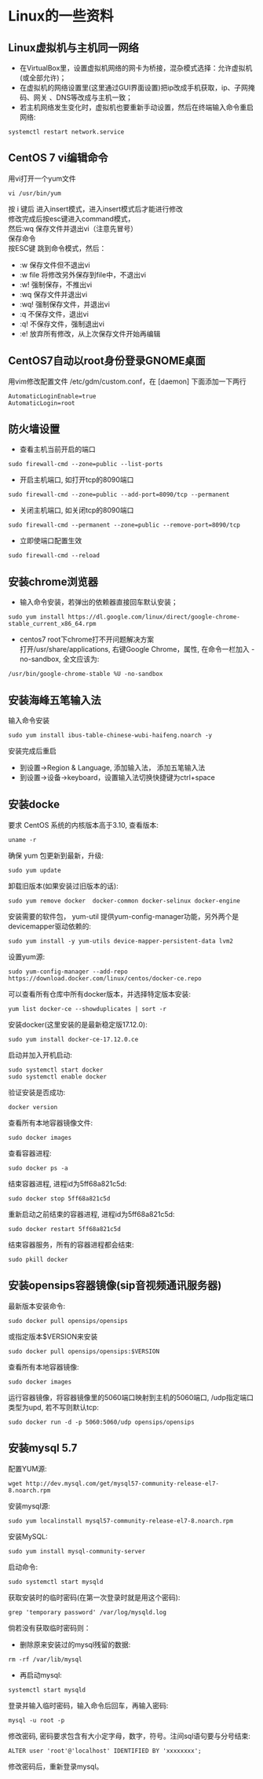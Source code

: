 # Linux的一些资料

## Linux虚拟机与主机同一网络
+ 在VirtualBox里，设置虚拟机网络的网卡为桥接，混杂模式选择：允许虚拟机(或全部允许)；  
+ 在虚拟机的网络设置里(这里通过GUI界面设置)把ip改成手机获取，ip、子网掩码、网关 、DNS等改成与主机一致；  
+ 若主机网络发生变化时，虚拟机也要重新手动设置，然后在终端输入命令重启网络:  
```
systemctl restart network.service
```

## CentOS 7 vi编辑命令
用vi打开一个yum文件
```
vi /usr/bin/yum
```
按 i 键后  进入insert模式，进入insert模式后才能进行修改  
修改完成后按esc键进入command模式，  
然后:wq 保存文件并退出vi（注意先冒号）  
保存命令  
按ESC键 跳到命令模式，然后：
+ :w      保存文件但不退出vi
+ :w file 将修改另外保存到file中，不退出vi
+ :w!     强制保存，不推出vi
+ :wq     保存文件并退出vi
+ :wq!    强制保存文件，并退出vi
+ :q      不保存文件，退出vi
+ :q!     不保存文件，强制退出vi
+ :e!     放弃所有修改，从上次保存文件开始再编辑


## CentOS7自动以root身份登录GNOME桌面
用vim修改配置文件 /etc/gdm/custom.conf，在 [daemon] 下面添加一下两行  
```
AutomaticLoginEnable=true
AutomaticLogin=root
```

## 防火墙设置
+ 查看主机当前开启的端口
```
sudo firewall-cmd --zone=public --list-ports
```
+ 开启主机端口, 如打开tcp的8090端口
```
sudo firewall-cmd --zone=public --add-port=8090/tcp --permanent
```
+ 关闭主机端口, 如关闭tcp的8090端口
```
sudo firewall-cmd --permanent --zone=public --remove-port=8090/tcp
```
+ 立即使端口配置生效
```
sudo firewall-cmd --reload
```

## 安装chrome浏览器
+ 输入命令安装，若弹出的依赖器直接回车默认安装；
```
sudo yum install https://dl.google.com/linux/direct/google-chrome-stable_current_x86_64.rpm
```
+ centos7 root下chrome打不开问题解决方案  
打开/usr/share/applications, 右键Google Chrome，属性, 在命令一栏加入 -no-sandbox, 全文应该为:
```
/usr/bin/google-chrome-stable %U -no-sandbox
```

## 安装海峰五笔输入法
输入命令安装  
```
sudo yum install ibus-table-chinese-wubi-haifeng.noarch -y
```
安装完成后重启  
+ 到设置->Region & Language, 添加输入法， 添加五笔输入法
+ 到设置->设备->keyboard，设置输入法切换快捷键为ctrl+space

## 安装docke
要求 CentOS 系统的内核版本高于3.10, 查看版本: 
```
uname -r
```
确保 yum 包更新到最新，升级: 
```
sudo yum update
```
卸载旧版本(如果安装过旧版本的话): 
```
sudo yum remove docker  docker-common docker-selinux docker-engine
```
安装需要的软件包， yum-util 提供yum-config-manager功能，另外两个是devicemapper驱动依赖的:
```
sudo yum install -y yum-utils device-mapper-persistent-data lvm2
```
设置yum源: 
```
sudo yum-config-manager --add-repo https://download.docker.com/linux/centos/docker-ce.repo
```
可以查看所有仓库中所有docker版本，并选择特定版本安装: 
```
yum list docker-ce --showduplicates | sort -r
```
安装docker(这里安装的是最新稳定版17.12.0): 
```
sudo yum install docker-ce-17.12.0.ce
```
启动并加入开机启动: 
```
sudo systemctl start docker
sudo systemctl enable docker
```
验证安装是否成功: 
```
docker version
```
查看所有本地容器镜像文件: 
```
sudo docker images
```
查看容器进程: 
```
sudo docker ps -a
```
结束容器进程, 进程id为5ff68a821c5d: 
```
sudo docker stop 5ff68a821c5d
```
重新启动之前结束的容器进程, 进程id为5ff68a821c5d: 
```
sudo docker restart 5ff68a821c5d
```
结束容器服务，所有的容器进程都会结束: 
```
sudo pkill docker
```

## 安装opensips容器镜像(sip音视频通讯服务器)
最新版本安装命令: 
```
sudo docker pull opensips/opensips
```
或指定版本$VERSION来安装
```
sudo docker pull opensips/opensips:$VERSION
```

查看所有本地容器镜像: 
```
sudo docker images
```

运行容器镜像，将容器镜像里的5060端口映射到主机的5060端口, /udp指定端口类型为upd, 若不写则默认tcp: 
```
sudo docker run -d -p 5060:5060/udp opensips/opensips
```

## 安装mysql 5.7
配置YUM源: 
```
wget http://dev.mysql.com/get/mysql57-community-release-el7-8.noarch.rpm
```
安装mysql源: 
```
sudo yum localinstall mysql57-community-release-el7-8.noarch.rpm
```
安装MySQL: 
```
sudo yum install mysql-community-server
```
启动命令: 
```
sudo systemctl start mysqld
```
获取安装时的临时密码(在第一次登录时就是用这个密码): 
```
grep 'temporary password' /var/log/mysqld.log
```
倘若没有获取临时密码则：
- 删除原来安装过的mysql残留的数据: 
```
rm -rf /var/lib/mysql
```
- 再启动mysql: 
```
systemctl start mysqld
```  
 
登录并输入临时密码，输入命令后回车，再输入密码: 
```
mysql -u root -p
```
修改密码, 密码要求包含有大小定字母，数字，符号。注间sql语句要与分号结束: 
```
ALTER user 'root'@'localhost' IDENTIFIED BY 'xxxxxxxx';
```
修改密码后，重新登录mysql。


